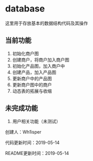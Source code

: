 # database #

这里用于存放基本的数据结构代码及其操作

## 当前功能 ##

1. 初始化商户图 
2. 创建商户，将商户加入商户图
3. 初始化产品图，加入商户中
4. 创建产品，加入产品图
5. 更新商户中的产品图
6. 更新商户图中的商户
7. 动态表的拓展与收缩

## 未完成功能 ##

1. 用户相关功能（未测试）

创建人：Wh1isper

代码更新时间：2019-05-14

README更新时间：2019-05-14
